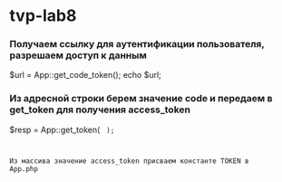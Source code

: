 # tvp-lab8

### Получаем ссылку для аутентификации пользователя, разрешаем доступ к данным
$url = App::get_code_token();
echo $url;

### Из адресной строки берем значение code и передаем в get_token для получения access_token
$resp = App::get_token( <code> );

Из массива значение access_token присваем константе TOKEN в App.php
